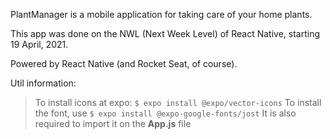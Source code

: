 PlantManager is a mobile application for taking care of your home plants.

This app was done on the NWL (Next Week Level) of React Native, starting 19 April, 2021.

Powered by React Native (and Rocket Seat, of course).

Util information:
> To install icons at expo: `$ expo install @expo/vector-icons`
> To install the font, use `$ expo install @expo-google-fonts/jost`
  It is also required to import it on the **App.js** file

